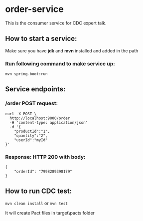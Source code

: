 # order-service
This is the consumer service for CDC expert talk. 

## How to start a service:
Make sure you have <strong>jdk</strong> and <strong>mvn</strong> installed and added in the path

### Run following command to make service up:
```mvn spring-boot:run```

## Service endpoints: 

### /order POST request:
```
curl -X POST \
  http://localhost:9000/order 
  -H 'content-type: application/json'
  -d '{
	"productId":"1",
	"quantity":"2",
	"userId":"myId"
}'
```
### Response: HTTP 200 with body:
```
{
    "orderId": "7998289398179"
}
```

## How to run CDC test:
```mvn clean install``` or ```mvn test```

It will create Pact files in target\pacts folder


